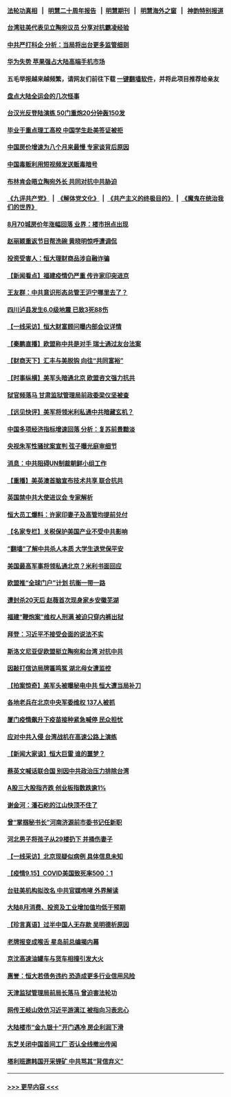 #### [法轮功真相](https://github.com/gfw-breaker/truth/blob/master/README.md?t=0) &nbsp;&nbsp;|&nbsp;&nbsp; [明慧二十周年报告](https://github.com/gfw-breaker/mh-reports/blob/master/README.md?t=0) &nbsp;&nbsp;|&nbsp;&nbsp;[明慧期刊](https://github.com/gfw-breaker/mh-qikan) &nbsp;&nbsp;|&nbsp;&nbsp; [明慧海外之窗](https://github.com/gfw-breaker/mh-news/blob/master/README.md?t=0) &nbsp;&nbsp;|&nbsp;&nbsp; [神韵特别报道](https://github.com/gfw-breaker/mh-news/blob/master/shenyun.md?t=0)
#### [台湾驻美代表见立陶宛议员 分享对抗霸凌经验](../pages/nsc413/n13238255.md?t=09161801) 
#### [中共严打科企 分析：当局将出台更多监管细则](../pages/nsc413/n13237675.md?t=09161801) 
#### [华为失势 苹果强占大陆高端手机市场](../pages/nsc413/n13237697.md?t=09161801) 
#### 五毛举报越来越频繁，请网友们前往下载 [一键翻墙软件](https://github.com/gfw-breaker/ssr-accounts)，并将此项目推荐给亲友
#### [盘点大陆全运会的几次怪事](../pages/nsc413/n13238090.md?t=09161801) 
#### [台汉光反登陆演练 50门重炮20分钟轰150发](../pages/nsc413/n13237921.md?t=09161801) 
#### [毕业于重点理工高校 中国学生赴美签证被拒](../pages/nsc413/n13237415.md?t=09161801) 
#### [中国房价增速为八个月来最慢 专家谈背后原因](../pages/nsc413/n13237532.md?t=09161801) 
#### [中国毒贩利用短视频发送贩毒暗号](../pages/nsc413/n13237448.md?t=09161801) 
#### [布林肯会晤立陶宛外长 共同对抗中共胁迫](../pages/nsc413/n13237608.md?t=09161801) 
#### [《九评共产党》](https://github.com/begood0513/9ping.md/blob/master/README.md) &nbsp;|&nbsp; [《解体党文化》](../../../../jtdwh.md/blob/master/README.md)  &nbsp;|&nbsp; [《共产主义的终极目的》](../../../../gczydzjmd.md/blob/master/README.md) &nbsp;|&nbsp; [《魔鬼在统治我们的世界》](../../../../mgztzwmdsj.md/blob/master/README.md) 
#### [8月70城房价年涨幅回落 业界：楼市拐点出现](../pages/nsc413/n13237648.md?t=09161801) 
#### [赵丽颖重返节目帮洗碗 黄晓明惊呼遭调侃](../pages/nsc413/n13237195.md?t=09161801) 
#### [投资受害人：恒大理财商品涉自融诈骗](../pages/nsc413/n13237417.md?t=09161801) 
#### [【新闻看点】福建疫情仍严重 传许家印突进京](../pages/nsc413/n13237097.md?t=09161801) 
#### [王友群：中共意识形态总管王沪宁哪里去了？](../pages/nsc413/n13236838.md?t=09161801) 
#### [四川泸县发生6.0级地震 已致3死88伤](../pages/nsc413/n13237258.md?t=09161801) 
#### [【一线采访】恒大财富顾问曝内部会议详情](../pages/nsc413/n13236843.md?t=09161801) 
#### [【秦鹏直播】欧盟称中共是对手 瑞士通过友台法案](../pages/nsc413/n13237127.md?t=09161801) 
#### [【财商天下】汇丰与美脱钩 向往“共同富裕”](../pages/nsc413/n13236737.md?t=09161801) 
#### [【时事纵横】美军头暗通北京 欧盟咨文强力抗共](../pages/nsc413/n13237112.md?t=09161801) 
#### [狱官频落马 甘肃监狱管理局前政委梁仪坚被查](../pages/nsc413/n13237043.md?t=09161801) 
#### [【远见快评】美军将领米利私通中共暗藏玄机？](../pages/nsc413/n13237078.md?t=09161801) 
#### [中国多项经济指标增速回落 分析：复苏前景黯淡](../pages/nsc413/n13236499.md?t=09161801) 
#### [央视朱军性骚扰案宣判 弦子曝光庭审细节](../pages/nsc413/n13236862.md?t=09161801) 
#### [消息：中共阻碍UN制裁朝鲜小组工作](../pages/nsc413/n13236870.md?t=09161801) 
#### [【重播】美英澳首脑宣布技术共享 联合抗共](../pages/nsc413/n13236910.md?t=09161801) 
#### [英国禁中共大使进议会 专家解析](../pages/nsc413/n13235838.md?t=09161801) 
#### [恒大员工爆料：许家印妻子及高管均提前兑付](../pages/nsc413/n13236932.md?t=09161801) 
#### [【名家专栏】关税保护美国产业不受中共影响](../pages/nsc413/n13236146.md?t=09161801) 
#### [“翻墙”了解中共杀人本质 大学生退党保平安](../pages/nsc413/n13233780.md?t=09161801) 
#### [美国最高军事将领私通北京？米利书面回应](../pages/nsc413/n13236823.md?t=09161801) 
#### [欧盟推“全球门户”计划 抗衡一带一路](../pages/nsc413/n13236726.md?t=09161801) 
#### [遭封杀20天后 赵薇首次现身家乡安徽芜湖](../pages/nsc413/n13236589.md?t=09161801) 
#### [福建“鞭炮案”维权人刑满 被迫只穿内裤出狱](../pages/nsc413/n13235939.md?t=09161801) 
#### [拜登：习近平不接受会面的说法不实](../pages/nsc413/n13236728.md?t=09161801) 
#### [斯洛文尼亚促欧盟挺立陶宛和台湾 对抗中共](../pages/nsc413/n13236467.md?t=09161801) 
#### [因敲打信访局牌匾鸣冤 湖北母女遭监控](../pages/nsc413/n13236273.md?t=09161801) 
#### [【拍案惊奇】美军头被曝秘电中共 恒大遭当局补刀](../pages/nsc413/n13234722.md?t=09161801) 
#### [各地老兵在北京中央军委维权 137人被抓](../pages/nsc413/n13236184.md?t=09161801) 
#### [厦门疫情飙升下疫苗接种紧急喊停 民众担忧](../pages/nsc413/n13236075.md?t=09161801) 
#### [应对中共入侵 台湾战机在高速公路上演练](../pages/nsc413/n13236299.md?t=09161801) 
#### [【新闻大家谈】恒大巨雷 谁的噩梦？](../pages/nsc413/n13236089.md?t=09161801) 
#### [蔡英文喊话联合国 别因中共政治压力排除台湾](../pages/nsc413/n13235866.md?t=09161801) 
#### [A股三大股指齐跌 创业板指数跌逾1%](../pages/nsc413/n13235839.md?t=09161801) 
#### [谢金河：潘石屹的江山快顶不住了](../pages/nsc413/n13235695.md?t=09161801) 
#### [曾“掌掴秘书长”河南济源前市委书记任新职](../pages/nsc413/n13233280.md?t=09161801) 
#### [河北男子将孩子从29楼扔下 并捅伤妻子](../pages/nsc413/n13235837.md?t=09161801) 
#### [【一线采访】北京现疑似病例 具体信息未知](../pages/nsc413/n13235432.md?t=09161801) 
#### [【疫情9.15】COVID美国致死率500：1](../pages/nsc413/n13235566.md?t=09161801) 
#### [台驻美机构拟改名 中共官媒咆哮 外界解读](../pages/nsc413/n13235424.md?t=09161801) 
#### [大陆8月消费、投资及工业增加值均低于预期](../pages/nsc413/n13235438.md?t=09161801) 
#### [【珍言真语】过半中国人无存款 吴明德析原因](../pages/nsc413/n13235707.md?t=09161801) 
#### [老牌报变成喉舌 星岛前总编揭内幕](../pages/nsc413/n13235456.md?t=09161801) 
#### [京沈高速油罐车与货车相撞引发大火](../pages/nsc413/n13235615.md?t=09161801) 
#### [惠誉：恒大若债务违约 恐造成更多行业信用风险](../pages/nsc413/n13235558.md?t=09161801) 
#### [天津监狱管理局前局长落马 曾迫害法轮功](../pages/nsc413/n13235481.md?t=09161801) 
#### [网传王岐山效仿习近平游漓江 被指向习表忠心](../pages/nsc413/n13234682.md?t=09161801) 
#### [大陆楼市“金九银十”开门遇冷 房企利润下滑](../pages/nsc413/n13235329.md?t=09161801) 
#### [东芝关闭中国首间工厂 否认全线撤出传闻](../pages/nsc413/n13234658.md?t=09161801) 
#### [塔利班邀韩国开采锂矿 中共骂其“背信弃义”](../pages/nsc413/n13234619.md?t=09161801) 

----
#### [ >>> 更早内容 <<< ](../indexes/nsc413-earlier.md)
